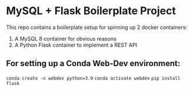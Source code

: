 # MySQL + Flask Boilerplate Project

This repo contains a boilerplate setup for spinning up 2 docker containers: 
1. A MySQL 8 container for obvious reasons
1. A Python Flask container to implement a REST API

## For setting up a Conda Web-Dev environment:

`conda create -n webdev python=3.9`
`conda activate webdev`
`pip install flask`




